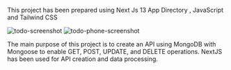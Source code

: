 This project has been prepared using Next Js 13 App Directory , JavaScript and Tailwind CSS 

![todo-screenshot](https://github.com/furkanleylek/To-Do-App/assets/80426316/d1d30346-c650-452c-9a2e-6fa9a90f9823)
![todo-phone-screenshot](https://github.com/furkanleylek/To-Do-App/assets/80426316/d95f911c-94fa-4e8d-a87c-d96aad2ce69d)


The main purpose of this project is to create an API using MongoDB with Mongoose to enable GET, POST, UPDATE, and DELETE operations. NextJS has been used for API creation and data processing.
